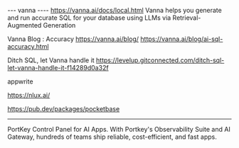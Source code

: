 
--- vanna ----
https://vanna.ai/docs/local.html
Vanna helps you generate and run accurate SQL for your database using LLMs via Retrieval-Augmented Generation

Vanna Blog : Accuracy
https://vanna.ai/blog/
https://vanna.ai/blog/ai-sql-accuracy.html

Ditch SQL, let Vanna handle it
https://levelup.gitconnected.com/ditch-sql-let-vanna-handle-it-f14289d0a32f

appwrite

https://nlux.ai/

https://pub.dev/packages/pocketbase

----

PortKey 
Control Panel for AI Apps.
With Portkey's Observability Suite and AI Gateway, 
hundreds of teams ship reliable, cost-efficient, and fast apps.
